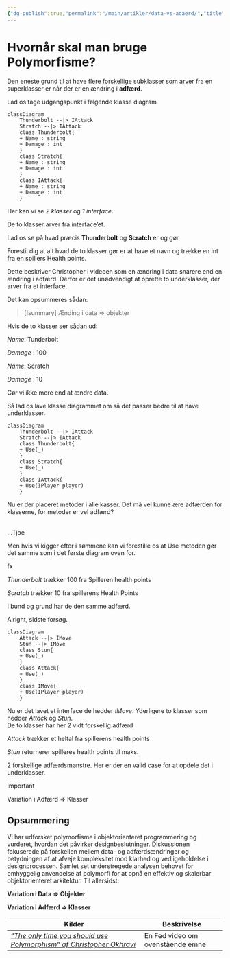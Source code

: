 ```yaml
---
{"dg-publish":true,"permalink":"/main/artikler/data-vs-adaerd/","title":"Data vs Adfærd","tags":["Objektorienteret_Programmering"],"created":"2024-06-19T08:43:14.420+02:00"}
---
```


# Hvornår skal man bruge Polymorfisme?

Den eneste grund til at have flere forskellige subklasser som arver fra en superklasser er når der er en ændring i **adfærd**.

Lad os tage udgangspunkt i følgende klasse diagram


```mermaid
classDiagram
	Thunderbolt --|> IAttack
	Stratch --|> IAttack
	class Thunderbolt{
	+ Name : string
	+ Damage : int
	}
	class Stratch{
	+ Name : string
	+ Damage : int
	}
	class IAttack{
	+ Name : string
	+ Damage : int
	}
```

Her kan vi se *2 klasser* og *1 interface*. 

De to klasser arver fra interface’et.

Lad os se på hvad præcis **Thunderbolt** og **Scratch** er og gør

Forestil dig at alt hvad de to klasser gør er at have et navn og trække en int fra en spillers Health points.

Dette beskriver Christopher i videoen som en ændring i data snarere end en ændring i adfærd. Derfor er det unødvendigt at oprette to underklasser, der arver fra et interface.

Det kan opsummeres sådan:
> [!summary] 
> Ænding i data => objekter

Hvis de to klasser ser sådan ud:

*Name*: Tunderbolt

*Damage* : 100

*Name*: Scratch

*Damage* : 10

Gør vi ikke mere end at ændre data.

Så lad os lave klasse diagrammet om så det passer bedre til at have underklasser.

```mermaid
classDiagram
	Thunderbolt --|> IAttack
	Stratch --|> IAttack
	class Thunderbolt{
	+ Use(_)
	}
	class Stratch{
	+ Use(_)
	}
	class IAttack{
	+ Use(IPlayer player)
	}
```

Nu er der placeret metoder i alle kasser. Det må vel kunne ære adfærden for klasserne, for metoder er vel adfærd?  
 

…Tjoe

Men hvis vi kigger efter i sømmene kan vi forestille os at Use metoden gør det samme som i det første diagram oven for.

fx

_Thunderbolt_ trækker 100 fra Spilleren health points

_Scratch_ trækker 10 fra spillerens Health Points

I bund og grund har de den samme adfærd. 

Alright, sidste forsøg.
```mermaid
classDiagram
	Attack --|> IMove
	Stun --|> IMove
	class Stun{
	+ Use(_)
	}
	class Attack{
	+ Use(_)
	}
	class IMove{
	+ Use(IPlayer player)
	}
```

Nu er det lavet et interface de hedder _IMove_. Yderligere to klasser som hedder _Attack_ og _Stun_.  
De to klasser har her 2 vidt forskellig adfærd

_Attack_ trækker et heltal fra spillerens health points

_Stun_ returnerer spilleres health points til maks.

2 forskellige adfærdsmønstre. Her er der en valid case for at opdele det i underklasser.

> [!important] 
> Variation i Adfærd => Klasser

## Opsummering

Vi har udforsket polymorfisme i objektorienteret programmering og vurderet, hvordan det påvirker designbeslutninger. Diskussionen fokuserede på forskellen mellem data- og adfærdsændringer og betydningen af at afveje kompleksitet mod klarhed og vedligeholdelse i designprocessen. Samlet set understregede analysen behovet for omhyggelig anvendelse af polymorfi for at opnå en effektiv og skalerbar objektorienteret arkitektur. Til allersidst:

**Variation i Data => Objekter**

**Variation i Adfærd => Klasser**


| Kilder                                                                                                              | Beskrivelse                      |
| ------------------------------------------------------------------------------------------------------------------- | -------------------------------- |
| [_“The only time you should use Polymorphism” af Christopher Okhravi_](https://www.youtube.com/watch?v=YaSMkzmc_sA) | En Fed video om ovenstående emne |



